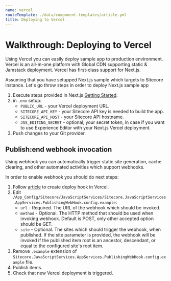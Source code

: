 ```yaml
---
name: vercel
routeTemplate: ./data/component-templates/article.yml
title: Deploying to Vercel
---
```

# Walkthrough: Deploying to Vercel

Using Vercel you can easily deploy sample app to production environment. Vercel is an all-in-one platform with Global CDN supporting static & Jamstack deployment.
Vercel has first-class support for Next.js.

Assuming that you have setupped Next.js sample which targets to Sitecore instance.
Let's go throw steps in order to deploy Next.js sample app

1. Execute steps provided in Next.js [Getting Started](https://nextjs.org/docs/deployment#getting-started).
1. in `.env` setup:
	* `PUBLIC_URL` - your Vercel deployment URL.
	* `SITECORE_API_KEY` - your Sitecore API key is needed to build the app.
	* `SITECORE_API_HOST` - your Sitecore API hostname.
	* `JSS_EDITING_SECRET` - optional, your secret token, in case if you want to use Experience Editor with your Next.js Vercel deployment.
1. Push changes to your Git provider.

## Publish:end webhook invocation

Using webhook you can automatically trigger static site generation, cache clearing, and other automated activities which support webhooks.

In order to enable webhook you should do next steps: 

1. Follow [article](https://vercel.com/docs/more/deploy-hooks#creating-a-deploy-hook) to create deploy hook in Vercel.
1. Edit `/App_Config/Sitecore/JavaScriptServices/Sitecore.JavaScriptServices.AppServices.PublishingWebHook.config.example`:
	* `url` - Required. The URL of the webhook which should be invoked.
	* `method` - Optional. The HTTP method that should be used when invoking webhook. Default is POST, only other accepted option should be GET.
	* `site` - Optional. The sites which should trigger the webhook, when published. If the site parameter is provided, the webhook will be invoked if the published item root is an ancestor, descendant, or equal to the configured site's root item.
1. Remove `.example` extension of `Sitecore.JavaScriptServices.AppServices.PublishingWebHook.config.example` file.
1. Publish items.
1. Check that new Vercel deployment is triggered.
